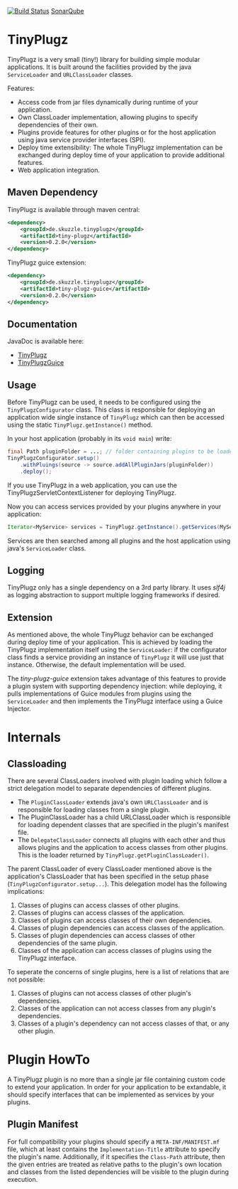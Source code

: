 [![Build Status](https://travis-ci.org/skuzzle/TinyPlugz.svg)](https://travis-ci.org/skuzzle/TinyPlugz)
[SonarQube](https://www.serverd.de/sonar/dashboard/index/1106)

TinyPlugz
================

TinyPlugz is a very small (tiny!) library for building simple modular
applications. It is built around the facilities provided by the java
`ServiceLoader` and `URLClassLoader` classes.

Features:
* Access code from jar files dynamically during runtime of your application.
* Own ClassLoader implementation, allowing plugins to specify dependencies of their own.
* Plugins provide features for other plugins or for the host application
  using java service provider interfaces (SPI).
* Deploy time extensibility: The whole TinyPlugz implementation can be
  exchanged during deploy time of your application to provide additional
  features.
* Web application integration.

## Maven Dependency
TinyPlugz is available through maven central:
```xml
<dependency>
    <groupId>de.skuzzle.tinyplugz</groupId>
    <artifactId>tiny-plugz</artifactId>
    <version>0.2.0</version>
</dependency>
```

TinyPlugz guice extension:
```xml
<dependency>
    <groupId>de.skuzzle.tinyplugz</groupId>
    <artifactId>tiny-plugz-guice</artifactId>
    <version>0.2.0</version>
</dependency>
```

## Documentation
JavaDoc is available here:
* [TinyPlugz](http://www.skuzzle.de/tiny-plugz/0.2.0/main/doc)
* [TinyPlugzGuice](http://www.skuzzle.de/tiny-plugz/0.2.0/guice/doc)

## Usage
Before TinyPlugz can be used, it needs to be configured using the
`TinyPlugzConfigurator` class. This class is responsible for deploying an
application wide single instance of `TinyPlugz` which can then be accessed
using the static `TinyPlugz.getInstance()` method.

In your host application (probably in its `void main`) write:

```java
final Path pluginFolder = ...; // folder containing plugins to be loaded
TinyPlugzConfigurator.setup()
    .withPluings(source -> source.addAllPluginJars(pluginFolder))
    .deploy();
```

If you use TinyPlugz in a web application, you can use the TinyPlugzServletContextListener
for deploying TinyPlugz.

Now you can access services provided by your plugins anywhere in your
application:

```java
Iterator<MyService> services = TinyPlugz.getInstance().getServices(MyService.class);
```

Services are then searched among all plugins and the host application using
java's `ServiceLoader` class.

## Logging
TinyPlugz only has a single dependency on a 3rd party library. It uses _slf4j_
as logging abstraction to support multiple logging frameworks if desired.

## Extension
As mentioned above, the whole TinyPlugz behavior can be exchanged during deploy
time of your application. This is achieved by loading the TinyPlugz
implementation itself using the `ServiceLoader`: if the configurator class
finds a service providing an instance of `TinyPlugz` it will use just that
instance. Otherwise, the default implementation will be used.

The _tiny-plugz-guice_ extension takes advantage of this features to provide
a plugin system with supporting dependency injection: while deploying, it pulls
implementations of Guice modules from plugins using the `ServiceLoader` and
then implements the TinyPlugz interface using a Guice Injector.


# Internals

## Classloading

There are several ClassLoaders involved with plugin loading which follow a strict 
delegation model to separate dependencies of different plugins.

* The `PluginClassLoader` extends java's own `URLClassLoader` and is responsible for 
  loading classes from a single plugin.
* The PluginClassLoader has a child URLClassLoader which is responsible for loading 
  dependent classes that are specified in the plugin's manifest file.
* The `DelegateClassLoader` connects all plugins with each other and thus allows plugins 
  and the application to access classes from other plugins. This is the loader returned by
  `TinyPlugz.getPluginClassLoader()`.
  
The parent ClassLoader of every ClassLoader mentioned above is the application's 
ClassLoader that has been specified in the setup phase (`TinyPlugzConfigurator.setup...`).
This delegation model has the following implications:

1. Classes of plugins can access classes of other plugins.
2. Classes of plugins can access classes of the application.
3. Classes of plugins can access classes of their own dependencies.
4. Classes of plugin dependencies can access classes of the application.
5. Classes of plugin dependencies can access classes of other dependencies of 
   the same plugin.
6. Classes of the application can access classes of plugins using the TinyPlugz 
   interface.
   
To seperate the concerns of single plugins, here is a list of relations that are not 
possible:

1. Classes of plugins can not access classes of other plugin's dependencies.
2. Classes of the application can not access classes from any plugin's dependencies.
3. Classes of a plugin's dependency can not access classes of that, or any other plugin.


# Plugin HowTo
A TinyPlugz plugin is no more than a single jar file containing custom code to extend your 
application. In order for your application to be extandable, it should specify interfaces 
that can be implemented as services by your plugins.

## Plugin Manifest
For full compatibility your plugins should specify a `META-INF/MANIFEST.mf` file, which at 
least contains the `Implementation-Title` attribute to specify the plugin's name. 
Additionally, if it specifies the `Class-Path` attribute, then the given entries are 
treated as relative paths to the plugin's own location and classes from the listed 
dependencies will be visible to the plugin during execution.